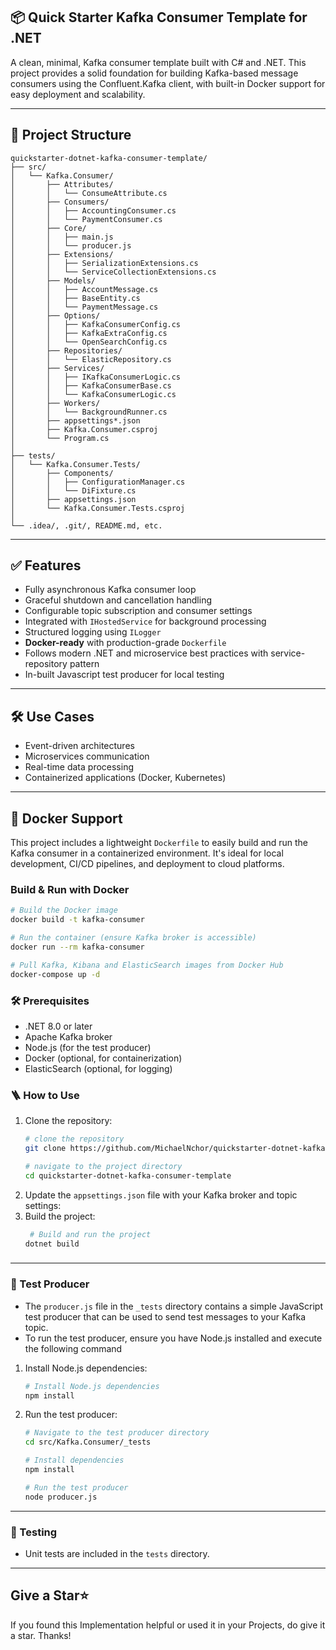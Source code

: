 ## 📦 Quick Starter Kafka Consumer Template for .NET

A clean, minimal, Kafka consumer template built with C# and .NET. This project provides a solid foundation for building Kafka-based message consumers using the Confluent.Kafka client, with built-in Docker support for easy deployment and scalability.

--- 

## 📁 Project Structure

```plaintext
quickstarter-dotnet-kafka-consumer-template/
├── src/
│   └── Kafka.Consumer/
│       ├── Attributes/                  
│       │   └── ConsumeAttribute.cs
│       ├── Consumers/                   
│       │   ├── AccountingConsumer.cs
│       │   └── PaymentConsumer.cs
│       ├── Core/                        
│       │   ├── main.js
│       │   └── producer.js
│       ├── Extensions/                  
│       │   ├── SerializationExtensions.cs
│       │   └── ServiceCollectionExtensions.cs
│       ├── Models/                      
│       │   ├── AccountMessage.cs
│       │   ├── BaseEntity.cs
│       │   └── PaymentMessage.cs
│       ├── Options/                     
│       │   ├── KafkaConsumerConfig.cs
│       │   ├── KafkaExtraConfig.cs
│       │   └── OpenSearchConfig.cs
│       ├── Repositories/                
│       │   └── ElasticRepository.cs
│       ├── Services/                    
│       │   ├── IKafkaConsumerLogic.cs
│       │   ├── KafkaConsumerBase.cs
│       │   └── KafkaConsumerLogic.cs
│       ├── Workers/                    
│       │   └── BackgroundRunner.cs
│       ├── appsettings*.json           
│       ├── Kafka.Consumer.csproj     
│       └── Program.cs                 
│
├── tests/
│   └── Kafka.Consumer.Tests/ 
│       ├── Components/
│       │   ├── ConfigurationManager.cs
│       │   └── DiFixture.cs
│       ├── appsettings.json   
│       └── Kafka.Consumer.Tests.csproj 
│
└── .idea/, .git/, README.md, etc.
```

---

## ✅ Features

- Fully asynchronous Kafka consumer loop
- Graceful shutdown and cancellation handling
- Configurable topic subscription and consumer settings
- Integrated with `IHostedService` for background processing
- Structured logging using `ILogger`
- **Docker-ready** with production-grade `Dockerfile`
- Follows modern .NET and microservice best practices with service-repository pattern
- In-built Javascript test producer for local testing

---

## 🛠️ Use Cases

- Event-driven architectures
- Microservices communication
- Real-time data processing
- Containerized applications (Docker, Kubernetes)

---

## 🐳 Docker Support

This project includes a lightweight `Dockerfile` to easily build and run the Kafka consumer in a containerized environment. It's ideal for local development, CI/CD pipelines, and deployment to cloud platforms.

### Build & Run with Docker

```bash
# Build the Docker image
docker build -t kafka-consumer

# Run the container (ensure Kafka broker is accessible)
docker run --rm kafka-consumer

# Pull Kafka, Kibana and ElasticSearch images from Docker Hub
docker-compose up -d
````

### 🛠️ Prerequisites
- .NET 8.0 or later
- Apache Kafka broker
- Node.js (for the test producer)
- Docker (optional, for containerization)
- ElasticSearch (optional, for logging)

### 🪜 How to Use
1. Clone the repository:
   ```bash
   # clone the repository
   git clone https://github.com/MichaelNchor/quickstarter-dotnet-kafka-consumer-template.git
   
   # navigate to the project directory
   cd quickstarter-dotnet-kafka-consumer-template
    ```
2. Update the `appsettings.json` file with your Kafka broker and topic settings:
3. Build the project:
   ```bash
    # Build and run the project
   dotnet build
   ```
###

---

### 🔧 Test Producer
- The `producer.js` file in the `_tests` directory contains a simple JavaScript test producer that can be used to send test messages to your Kafka topic.
- To run the test producer, ensure you have Node.js installed and execute the following command
1. Install Node.js dependencies:
   ```bash
   # Install Node.js dependencies
   npm install
   ```
2. Run the test producer:
   ```bash
   # Navigate to the test producer directory
   cd src/Kafka.Consumer/_tests
   
   # Install dependencies
   npm install
   
   # Run the test producer
   node producer.js
   ```
---

### 🧪 Testing
- Unit tests are included in the `tests` directory.

---

## Give a Star⭐️
If you found this Implementation helpful or used it in your Projects, do give it a star. Thanks!